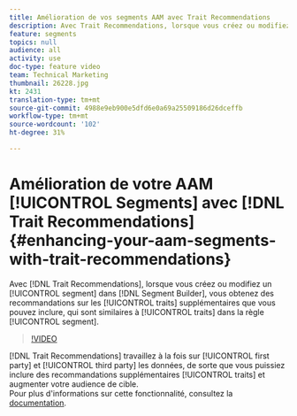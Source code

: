 ```yaml
---
title: Amélioration de vos segments AAM avec Trait Recommendations
description: Avec Trait Recommendations, lorsque vous créez ou modifiez un segment dans Segment Builder, vous obtenez des recommandations sur les caractéristiques supplémentaires que vous pouvez inclure et qui sont similaires aux caractéristiques de la règle de segment.
feature: segments
topics: null
audience: all
activity: use
doc-type: feature video
team: Technical Marketing
thumbnail: 26228.jpg
kt: 2431
translation-type: tm+mt
source-git-commit: 4988e9eb900e5dfd6e0a69a25509186d26dceffb
workflow-type: tm+mt
source-wordcount: '102'
ht-degree: 31%

---
```



# Amélioration de votre AAM [!UICONTROL Segments] avec [!DNL Trait Recommendations] {#enhancing-your-aam-segments-with-trait-recommendations}

Avec [!DNL Trait Recommendations], lorsque vous créez ou modifiez un [!UICONTROL segment] dans [!DNL Segment Builder], vous obtenez des recommandations sur les [!UICONTROL traits] supplémentaires que vous pouvez inclure, qui sont similaires à [!UICONTROL traits] dans la règle [!UICONTROL segment].

>[!VIDEO](https://video.tv.adobe.com/v/26228/?quality=12)

[!DNL Trait Recommendations] travaillez à la fois sur  [!UICONTROL first party] et  [!UICONTROL third party] les données, de sorte que vous puissiez inclure des recommandations supplémentaires  [!UICONTROL traits] et augmenter votre audience de cible.\
Pour plus d&#39;informations sur cette fonctionnalité, consultez la [documentation](https://experiencecloud.adobe.com/resources/help/en_US/aam/trait-recommendations.html).